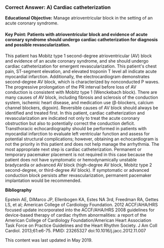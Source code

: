 
### Correct Answer: A) Cardiac catheterization 

**Educational Objective:** Manage atrioventricular block in the setting of an acute coronary syndrome.

#### **Key Point:** Patients with atrioventricular block and evidence of acute coronary syndrome should undergo cardiac catheterization for diagnosis and possible revascularization.

This patient has Mobitz type 1 second-degree atrioventricular (AV) block and evidence of an acute coronary syndrome, and she should undergo cardiac catheterization for emergent revascularization. This patient's chest pain, ST-segment elevation, and elevated troponin T level all indicate acute myocardial infarction. Additionally, the electrocardiogram demonstrates second-degree AV block, which is characterized by nonconducted P waves. The progressive prolongation of the PR interval before loss of AV conduction is consistent with Mobitz type 1 (Wenckebach block). There are many causes of AV block, including fibrosis and sclerosis of the conduction system, ischemic heart disease, and medication use (β-blockers, calcium channel blockers, digoxin). Reversible causes of AV block should always be identified and treated first. In this patient, cardiac catheterization and revascularization are indicated not only to treat the acute coronary obstruction but also to potentially correct the conduction deficit.
Transthoracic echocardiography should be performed in patients with myocardial infarction to evaluate left ventricular function and assess for potential structural complications; however, obtaining an echocardiogram is not the priority in this patient and does not help manage the arrhythmia. The most appropriate next step is cardiac catheterization.
Permanent or temporary pacemaker placement is not required in this case because the patient does not have symptomatic or hemodynamically unstable bradycardia or advanced AV block (high-degree AV block, Mobitz type 2 second-degree, or third-degree AV block). If symptomatic or advanced conduction block persists after revascularization, permanent pacemaker implantation would be recommended.

**Bibliography**

Epstein AE, DiMarco JP, Ellenbogen KA, Estes NA 3rd, Freedman RA, Gettes LS, et al; American College of Cardiology Foundation. 2012 ACCF/AHA/HRS focused update incorporated into the ACCF/AHA/HRS 2008 guidelines for device-based therapy of cardiac rhythm abnormalities: a report of the American College of Cardiology Foundation/American Heart Association Task Force on Practice Guidelines and the Heart Rhythm Society. J Am Coll Cardiol. 2013;61:e6-75. PMID: 23265327 doi:10.1016/j.jacc.2012.11.007

This content was last updated in May 2019.